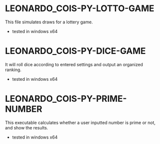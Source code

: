 # LEONARDO_COIS-PY-LOTTO-GAME
This file simulates draws for a lottery game.
* tested in windows x64

# LEONARDO_COIS-PY-DICE-GAME
It will roll dice according to entered settings and output an organized ranking.
* tested in windows x64

# LEONARDO_COIS-PY-PRIME-NUMBER
This executable calculates whether a user inputted number is prime or not, and show the results.
* tested in windows x64


